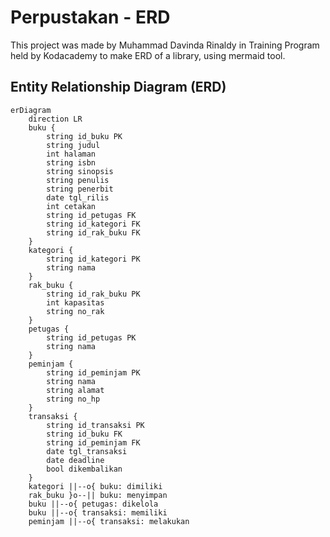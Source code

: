 # Perpustakan - ERD

This project was made by Muhammad Davinda Rinaldy in Training Program held by Kodacademy to make ERD of a library, using mermaid tool.

## Entity Relationship Diagram (ERD)

```mermaid
erDiagram
    direction LR
    buku {
        string id_buku PK
        string judul
        int halaman
        string isbn
        string sinopsis
        string penulis
        string penerbit
        date tgl_rilis
        int cetakan
        string id_petugas FK
        string id_kategori FK
        string id_rak_buku FK
    }
    kategori {
        string id_kategori PK
        string nama
    }
    rak_buku {
        string id_rak_buku PK
        int kapasitas
        string no_rak
    }
    petugas {
        string id_petugas PK
        string nama
    }
    peminjam {
        string id_peminjam PK
        string nama
        string alamat
        string no_hp
    }
    transaksi {
        string id_transaksi PK
        string id_buku FK
        string id_peminjam FK
        date tgl_transaksi
        date deadline
        bool dikembalikan
    }
    kategori ||--o{ buku: dimiliki
    rak_buku }o--|| buku: menyimpan
    buku ||--o{ petugas: dikelola
    buku ||--o{ transaksi: memiliki
    peminjam ||--o{ transaksi: melakukan
```
